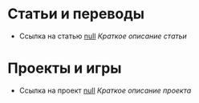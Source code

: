 # Статьи и переводы
- Ссылка на статью [null](https://pages.github.com/)
_Краткое описание статьи_


# Проекты и игры
- Ссылка на проект [null](https://pages.github.com/)
_Краткое описание проекта_
